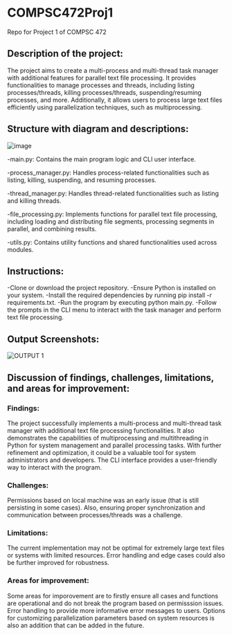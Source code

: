 # COMPSC472Proj1
Repo for Project 1 of COMPSC 472

## Description of the project:

The project aims to create a multi-process and multi-thread task manager with additional features for parallel text file processing. It provides functionalities to manage processes and threads, including listing processes/threads, killing processes/threads, suspending/resuming processes, and more. Additionally, it allows users to process large text files efficiently using parallelization techniques, such as multiprocessing.

## Structure with diagram and descriptions:

![image](https://github.com/MajaSLash/COMPSC472Proj1/assets/52076286/9793e38a-8e7b-4e22-b200-24c9b6b3d7d5)

-main.py: Contains the main program logic and CLI user interface.

-process_manager.py: Handles process-related functionalities such as listing, killing, suspending, and resuming processes.

-thread_manager.py: Handles thread-related functionalities such as listing and killing threads.

-file_processing.py: Implements functions for parallel text file processing, including loading and distributing file segments, processing segments in parallel, and combining results.

-utils.py: Contains utility functions and shared functionalities used across modules.

## Instructions:

-Clone or download the project repository.
-Ensure Python is installed on your system.
-Install the required dependencies by running pip install -r requirements.txt.
-Run the program by executing python main.py.
-Follow the prompts in the CLI menu to interact with the task manager and perform text file processing.

## Output Screenshots:

![OUTPUT 1](https://github.com/MajaSLash/COMPSC472Proj1/assets/52076286/8683e2c4-ec62-4a3e-a397-539570709987)

## Discussion of findings, challenges, limitations, and areas for improvement:

### Findings:

The project successfully implements a multi-process and multi-thread task manager with additional text file processing functionalities. It also demonstrates the capabilities of multiprocessing and multithreading in Python for system management and parallel processing tasks. With further refinement and optimization, it could be a valuable tool for system administrators and developers. The CLI interface provides a user-friendly way to interact with the program.
### Challenges:

Permissions based on local machine was an early issue (that is still persisting in some cases). Also, ensuring proper synchronization and communication between processes/threads was a challenge.
### Limitations:

The current implementation may not be optimal for extremely large text files or systems with limited resources. Error handling and edge cases could also be further improved for robustness.
### Areas for improvement:

Some areas for imporovement are to firstly ensure all cases and functions are operational and do not break the program based on permisssion issues. Error handling to provide more informative error messages to users. Options for customizing parallelization parameters based on system resources is also an addition that can be added in the future.
